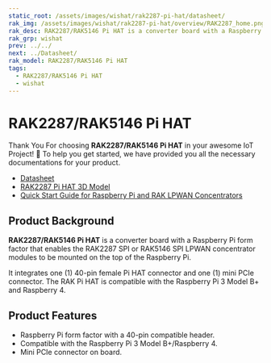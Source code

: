 ```yaml
---
static_root: /assets/images/wishat/rak2287-pi-hat/datasheet/
rak_img: /assets/images/wishat/rak2287-pi-hat/overview/RAK2287_home.png
rak_desc: RAK2287/RАК5146 Pi HAT is a converter board with a Raspberry Pi form factor that enables the RAK2287 SPI or RAK5146 SPI LPWAN concentrator modules to be mounted on the top of the Raspberry Pi.
rak_grp: wishat
prev: ../../
next: ../Datasheet/
rak_model: RAK2287/RAK5146 Pi HAT
tags:
  - RAK2287/RAK5146 Pi HAT
  - wishat
---
```


# RAK2287/RAK5146 Pi HAT
Thank You For choosing **RAK2287/RAK5146 Pi HAT** in your awesome IoT Project! 🎉 To help you get started, we have provided you all the necessary documentations for your product.

* [Datasheet](../Datasheet/)
* [RAK2287 Pi HAT 3D Model](https://downloads.rakwireless.com/3D_File/WisHat/PWB-RAK2287_PI_HAT.stp)
* [Quick Start Guide for Raspberry Pi and RAK LPWAN Concentrators](https://docs.rakwireless.com/Knowledge-Hub/Learn/Raspberry-Pi-and-RAK-LPWAN-Concentrators/)

<!-- <rk-img
  :src="`${$frontmatter.static_root}/1.rak2287-pi-hat.png`"
  width="75%"
  caption="RAK2287 Pi HAT"
/> -->

## Product Background

**RAK2287/RАК5146 Pi HAT** is a converter board with a Raspberry Pi form factor that enables the RAK2287 SPI or RAK5146 SPI LPWAN concentrator modules to be mounted on the top of the Raspberry Pi.

It integrates one (1) 40-pin female Pi HAT connector and one (1) mini PCIe connector. The RAK Pi HAT is compatible with the Raspberry Pi 3 Model B+ and Raspberry 4.

## Product Features

- Raspberry Pi form factor with a 40-pin compatible header.
- Compatible with the Raspberry Pi 3 Model B+/Raspberry 4.
- Mini PCIe connector on board.

